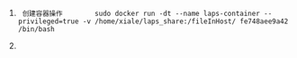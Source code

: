 1)      创建容器操作        sudo docker run -dt --name laps-container --privileged=true -v /home/xiale/laps_share:/fileInHost/ fe748aee9a42 /bin/bash

2)  
